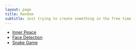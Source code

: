 ```yaml
---
layout: page
title: Random
subtitle: Just trying to create something in the free time
---
```


- [Inner Peace](blank)
- [Face Detection](facemesh)
- [Snake Game](snake)
